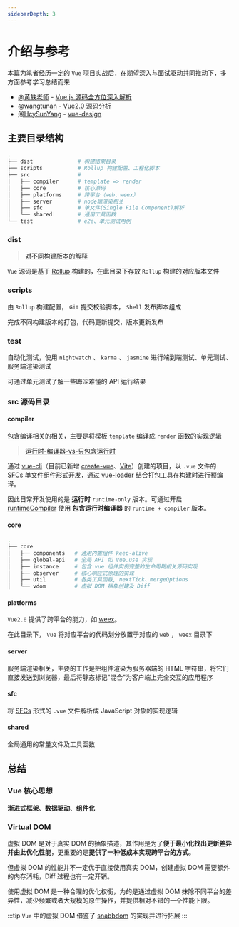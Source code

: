 ```yaml
---
sidebarDepth: 3
---
```


# 介绍与参考

本篇为笔者经历一定的 `Vue` 项目实战后，在期望深入与面试驱动共同推动下，多方面参考学习总结而来

* [@黄轶老师](https://github.com/ustbhuangyi) - [Vue.js 源码全方位深入解析](https://coding.imooc.com/learn/list/228.html)
* [@wangtunan](https://github.com/wangtunan) - [Vue2.0 源码分析](https://wangtunan.github.io/blog/vueAnalysis/introduction/)
* [@HcySunYang](https://github.com/HcySunYang) - [vue-design](https://github.com/HcySunYang/vue-design)

## 主要目录结构

```bash
.
├── dist              # 构建结果目录
├── scripts           # Rollup 构建配置、工程化脚本
├── src               #
│   ├── compiler      # template => render
│   ├── core          # 核心源码
│   ├── platforms     # 跨平台（web、weex）
│   ├── server        # node端渲染相关
│   ├── sfc           # 单文件(Single File Component)解析
│   └── shared        # 通用工具函数
└── test              # e2e、单元测试用例
```

### dist

> [对不同构建版本的解释](https://cn.vuejs.org/v2/guide/installation.html#对不同构建版本的解释)

`Vue` 源码是基于 [Rollup](https://rollupjs.org/guide/zh/) 构建的，在此目录下存放 `Rollup` 构建的对应版本文件

### scripts

由 `Rollup` 构建配置， `Git` 提交校验脚本， `Shell` 发布脚本组成

完成不同构建版本的打包，代码更新提交，版本更新发布

### test

自动化测试，使用 `nightwatch` 、 `karma` 、 `jasmine` 进行端到端测试、单元测试、服务端渲染测试

可通过单元测试了解一些晦涩难懂的 API 运行结果

### src 源码目录

#### compiler

包含编译相关的相关，主要是将模板 `template` 编译成 `render` 函数的实现逻辑

> [运行时-编译器-vs-只包含运行时](https://cn.vuejs.org/v2/guide/installation.html#运行时-编译器-vs-只包含运行时)

通过 [vue-cli](https://cli.vuejs.org/)（目前已新增 [create-vue](https://github.com/vuejs/create-vue)、[Vite](https://cn.vitejs.dev/)）创建的项目，以 `.vue` 文件的 [SFCs](https://vue-loader.vuejs.org/zh/spec.html) 单文件组件形式开发，通过 [vue-loader](https://vue-loader.vuejs.org/zh/) 结合打包工具在构建时进行预编译。

因此日常开发使用的是 **运行时** `runtime-only` 版本。可通过开启 [runtimeCompiler](https://cli.vuejs.org/zh/config/#runtimecompiler) 使用 **包含运行时编译器** 的 `runtime + compiler` 版本。

#### core

```bash
.
├── core
│   ├── components   # 通用内置组件 keep-alive
│   ├── global-api   # 全局 API 如 Vue.use 实现
│   ├── instance     # 包含 vue 组件实例完整的生命周期相关源码实现
│   ├── observer     # 核心响应式原理的实现
│   ├── util         # 各类工具函数, nextTick、mergeOptions
│   └── vdom         # 虚拟 DOM 抽象创建及 Diff
```

#### platforms

`Vue2.0` 提供了跨平台的能力，如 [weex](http://doc.weex.io/zh/)。

在此目录下， `Vue` 将对应平台的代码划分放置于对应的 `web` ， `weex` 目录下

#### server

服务端渲染相关，主要的工作是把组件渲染为服务器端的 HTML 字符串，将它们直接发送到浏览器，最后将静态标记"混合"为客户端上完全交互的应用程序

#### sfc

将 [SFCs](https://vue-loader.vuejs.org/zh/spec.html) 形式的 `.vue` 文件解析成 JavaScript 对象的实现逻辑

#### shared

全局通用的常量文件及工具函数

## 总结

### Vue 核心思想

  **渐进式框架**、**数据驱动**、**组件化**

### Virtual DOM

  虚拟 DOM 是对于真实 DOM 的抽象描述，其作用是为了**便于最小化找出更新差异并由此优化性能**，更重要的是**提供了一种低成本实现跨平台的方式**。
  
  但虚拟 DOM 的性能并不一定优于直接使用真实 DOM，创建虚拟 DOM 需要额外的内存消耗，Diff 过程也有一定开销。
  
  使用虚拟 DOM 是一种合理的优化权衡，为的是通过虚拟 DOM 抹除不同平台的差异性，减少频繁或者大规模的原生操作，并提供相对不错的一个性能下限。

:::tip
`Vue` 中的虚拟 DOM 借鉴了 [snabbdom](https://github.com/snabbdom/snabbdom) 的实现并进行拓展
:::
